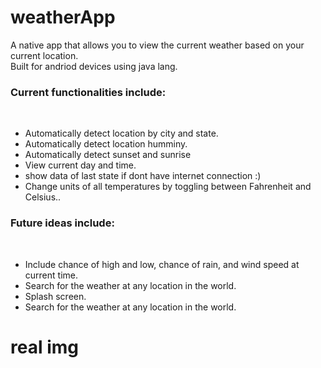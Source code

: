 # weatherApp


A native app that allows you to view the current weather based on your current location.
<br>
Built for andriod devices using java lang.


<h3>Current functionalities include:</h3>

<br>
<ul>
<li>Automatically detect location by city and state.</li>

<li>Automatically detect location humminy.</li>

<li>Automatically detect sunset and sunrise</li>

<li>View current day and time.</li>

<li>show data of last state if dont have internet connection :) </li>

<li>Change units of all temperatures by toggling between Fahrenheit and Celsius..</li>

</ul>
<h3>Future ideas include:</h3>
<br>

<ul>
<li>Include chance of high and low, chance of rain, and wind speed at current time.</li>
<li>Search for the weather at any location in the world.</li>
<li>Splash screen.</li>
<li>Search for the weather at any location in the world.</li>
</ul>





<h1>real img<h1>














